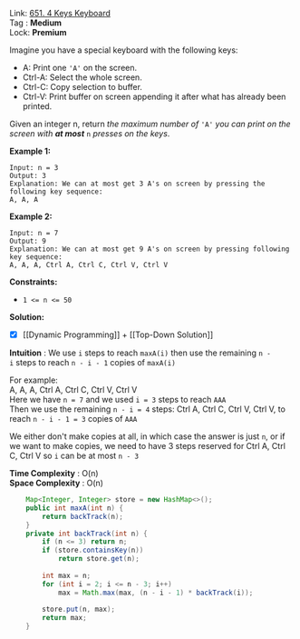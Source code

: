 Link: [651. 4 Keys Keyboard](https://leetcode.com/problems/4-keys-keyboard/) <br>
Tag : **Medium**<br>
Lock: **Premium**

Imagine you have a special keyboard with the following keys:

-   A: Print one `'A'` on the screen.
-   Ctrl-A: Select the whole screen.
-   Ctrl-C: Copy selection to buffer.
-   Ctrl-V: Print buffer on screen appending it after what has already been printed.

Given an integer n, return _the maximum number of_ `'A'` _you can print on the screen with **at most**_ `n` _presses on the keys_.

**Example 1:**
```
Input: n = 3
Output: 3
Explanation: We can at most get 3 A's on screen by pressing the following key sequence:
A, A, A
```

**Example 2:**
```
Input: n = 7
Output: 9
Explanation: We can at most get 9 A's on screen by pressing following key sequence:
A, A, A, Ctrl A, Ctrl C, Ctrl V, Ctrl V
```

**Constraints:**
-   `1 <= n <= 50`

**Solution:**

- [x] [[Dynamic Programming]] + [[Top-Down Solution]]

**Intuition** :
We use `i` steps to reach `maxA(i)` then use the remaining `n - i` steps to reach `n - i - 1` copies of `maxA(i)`

For example:  
A, A, A, Ctrl A, Ctrl C, Ctrl V, Ctrl V  
Here we have `n = 7` and we used `i = 3` steps to reach `AAA`  
Then we use the remaining `n - i = 4` steps: Ctrl A, Ctrl C, Ctrl V, Ctrl V, to reach `n - i - 1 = 3` copies of `AAA`

We either don't make copies at all, in which case the answer is just `n`, or if we want to make copies, we need to have 3 steps reserved for Ctrl A, Ctrl C, Ctrl V so `i` can be at most `n - 3`

**Time Complexity** : O(n)<br>
**Space Complexity** : O(n)

```java
    Map<Integer, Integer> store = new HashMap<>();
    public int maxA(int n) {
        return backTrack(n);
    }
    private int backTrack(int n) {
        if (n <= 3) return n;
        if (store.containsKey(n))
            return store.get(n);
        
        int max = n;
        for (int i = 2; i <= n - 3; i++)
            max = Math.max(max, (n - i - 1) * backTrack(i));
        
        store.put(n, max);
        return max;
    }
```
